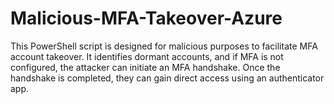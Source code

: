 # Malicious-MFA-Takeover-Azure
This PowerShell script is designed for malicious purposes to facilitate MFA account takeover. It identifies dormant accounts, and if MFA is not configured, the attacker can initiate an MFA handshake. Once the handshake is completed, they can gain direct access using an authenticator app.
